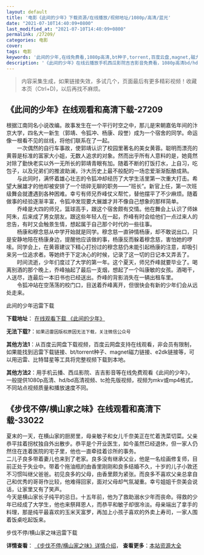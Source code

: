 ```yaml
---
layout: default
title: '电影《此间的少年》下载资源/在线播放/视频地址/1080p/高清/蓝光'
date: "2021-07-10T14:40:09+0800"
last_modified_at: "2021-07-10T14:40:09+0800"
permalink: /27209/
categories: 电影
cover:
tags: 电影
keywords: '此间的少年,在线免费看,1080p高清,bt种子,torrent,百度云盘,magnet,磁力链,迅雷下载资源'
description: '《此间的少年》在线云播放手机西瓜影院吉吉影音免费看，1080p高清bd/hd未删减完整版和tc抢先枪版，mkv/mp4格式，附带bt/torrent种子、magnet/磁力链、百度云盘、网盘资源迅雷下载链接'
---
```


>内容采集生成，如果链接失效，多试几个，页面最后有更多精彩视频！收藏本页（Ctrl+D)，以后再找不麻烦。


## 《此间的少年》在线观看和高清下载-27209

根据江南同名小说改编。故事发生在一个平行时空之中，那儿是宋朝嘉佑年间的汴京大学，四名大一新生（郭靖、令狐冲、杨康、段誉）成为一个宿舍的同学。命运像一根看不见的丝线，将他们联系在了一起。<br />　　一次偶然的自行车事故，使郭靖认识了校园里著名的美女黄蓉。聪明而漂亮的黄蓉是标准的富家大小姐，无数人追求的对象。然而出乎所有人意料的是，她竟然对除了勤快老实以外一无所长的郭靖青眼有加。随着不断的打饭打水，上自习，吃包子，以及兄弟们的推波助澜，汴大历史上最不般配的一场恋爱渐渐酝酿成熟。<br />　　与此同时，满怀着雄心壮志的令狐冲却经历了大学生活里第一次重大打击。希望大展雄才的他却被安排了一个琐碎无聊的职务——“班长”。新官上任，第一次班级舞会就遭遇到各种困难。幸亏有师兄乔峰仗义帮忙，替他摆平了不少麻烦。随着做事的经验逐渐丰富，令狐冲发现要大展雄才并不像自己想象的那样简单。<br />　　乔峰是大四的师兄，篮球高手，跟这个宿舍颇有交情。他在舞会上认识了师妹阿朱，后来成了男女朋友。跟这些年轻人在一起，乔峰有时会给他们一点过来人的忠告，有时又会触景生情，想起属于自己那个时代的一些往事。<br />　　杨康和穆念慈从中学开始就是同学。穆念慈一直钟情杨康，却不敢说出口，只是安静地陪在杨康身边，提醒他应该做的事，杨康反而躲着穆念慈，害怕她的啰嗦。同学会上，在黄蓉建议下精心打扮过的穆念慈仍未能引起杨康的注意，却吸引来另一位追求者。等她终于下定决心的时候，记录了这一切的日记本又弄丢了。<br />　　时间流逝，少年们度过了大学的第一年。这个夏天，师兄乔峰就要毕业了。喝离别酒的那个晚上，乔峰抽起了最后一支烟，想起了一个叫康敏的女孩。酒喝干，人送尽，连最后一本旧书也已经送出。乔峰的背影消失在一辆出租车里。<br />　　令狐冲站在空荡荡的校门口，目送着乔峰离开，但很快会有新的少年们会从远处走来。


此间的少年迅雷下载

**下载地址**： [在线观看下载 《此间的少年》](https://www.993dy.com//vod-detail-id-21135.html) 


**无法下载?**：`如果迅雷因版权原因无法下载，关注微信公众号 `

**其他方法1**：从百度云网盘下载视频，百度云网盘支持在线观看，非会员有限制，如果能找到迅雷下载链接、bt/torrent种子、magnet磁力链接、e2dk链接等，可以用迅雷、比特彗星等工具将完整视频下载到本地。

**其他方法2**：用手机云播、西瓜影院、吉吉影音等在线免费观看《此间的少年》，一般提供1080p高清、hd/bd高清视频、tc抢先版视频，视频为mkv或mp4格式，不同站点视频质量和播放速度不同。


## 《步伐不停/横山家之味》在线观看和高清下载-33022

夏末的一天，在横山家的厨房里，母亲敏子和女儿千奈美正在忙着洗菜切菜。父亲恭平拄着拐杖独自外出散步。恭平是个开业医生，如今虽然已经退休，但一家人仍然住在连着医院的宅子里，他也一直牵挂着诊所的事务。<br />二儿子良多带着妻儿也来到了老家。良多没有继承父业，他是一名绘画修复师，目前正处于失业中。带着个拖油瓶的由香里刚刚和良多结婚不久，十岁的儿子小敦还不习惯叫继父爸爸。初见良多的父母，由香里颇为紧张。而良多不喜欢父亲总拿自己和优秀的哥哥作比较，他难得回家，面对父母却气氛凝重。幸亏姐姐千奈美会说话，让家里又有了笑声。<br />今天是横山家长子纯平的忌日。十五年前，他为了救助溺水少年而丧命。得救的少年已经成了大学生，他也来祭拜恩人，而恭平和敏子却很冷淡。母亲端出了拿手的料理，那是纯平最喜欢的玉米天富罗，再加上小孩子喜欢的外卖上寿司，一家人围着饭桌吃起饭来。<br />


步伐不停/横山家之味迅雷下载

**详情查看**： [《步伐不停/横山家之味》详情介绍](/movie/33022/)， **查看更多**：[本站资源大全](/movie/t/all/)

